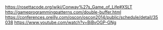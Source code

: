 https://rosettacode.org/wiki/Conway%27s_Game_of_Life#XSLT
http://gameprogrammingpatterns.com/double-buffer.html
https://conferences.oreilly.com/oscon/oscon2014/public/schedule/detail/35038
https://www.youtube.com/watch?v=BiBvOGP-GNg